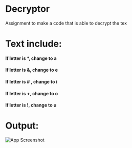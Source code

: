 # Decryptor

Assignment to make a code that is able to decrypt the tex

# Text include:
 #### If letter is *, change to a
 #### If letter is &, change to e
 #### If letter is # , change to i
 #### If letter is +, change to o
 #### If letter is !, change to u

# Output:

![App Screenshot](https://imgur.com/EXgOiwD.png)

